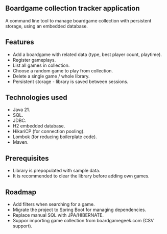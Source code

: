 ## Boardgame collection tracker application

A command line tool to manage boardgame collection with persistent storage, using an embedded database.

## Features

* Add a boardgame with related data (type, best player count, playtime).
* Register gameplays.
* List all games in collection.
* Choose a random game to play from collection.
* Delete a single game / whole library.
* Persistent storage - library is saved between sessions.

## Technologies used

* Java 21.
* SQL.
* JDBC.
* H2 embedded database.
* HikariCP (for connection pooling).
* Lombok (for reducing boilerplate code).
* Maven.

## Prerequisites

* Library is prepopulated with sample data.
* It is recommended to clear the library before adding own games.

## Roadmap
* Add filters when searching for a game.
* Migrate the project to Spring Boot for managing dependencies.
* Replace manual SQL with JPA/HIBERNATE.
* Suppor importing game collection from boardgamegeek.com (CSV support).
